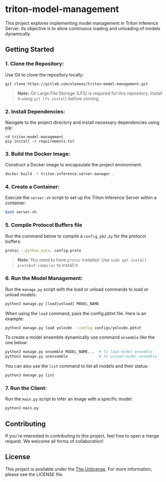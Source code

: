 # triton-model-management

This project explores implementing model management in Triton Inference Server. Its objective is to allow continuous loading and unloading of models dynamically.

## Getting Started

### 1. Clone the Repository:

   Use Git to clone the repository locally:

   ```
   git clone https://gitlab.com/olooeez/triton-model-management.git
   ```

   > **Note:** Git Large File Storage (LFS) is required for this repository. Install it using `git lfs install` before cloning.

### 2. Install Dependencies:

   Navigate to the project directory and install necessary dependencies using pip:

   ```
   cd triton-model-management
   pip install -r requirements.txt
   ```

### 3. Build the Docker Image:

   Construct a Docker image to encapsulate the project environment:

   ```bash
   docker build -t triton-inference-server-manager .
   ```

### 4. Create a Container:

   Execute the `server.sh` script to set up the Triton Inference Server within a container:

   ```bash
   bash server.sh
   ```

### 5. Compile Protocol Buffers file

   Run the command below to compile a `config_pb2.py` for the protocol buffers:

   ```bash
   protoc --python_out=. config.proto
   ```

   > **Note**: You need to have `protoc` installed. Use `sudo apt install protobuf-compiler` to install it.

### 6. Run the Model Management:

   Run the `manage.py` script with the load or unload commands to load or unload models:

   ```bash
   python3 manage.py [load|unload] MODEL_NAME
   ```

   When using the `load` command, pass the config.pbtxt file. Here is an example:

   ```bash
   python3 manage.py load yolov8n --config configs/yolov8n.pbtxt
   ```

   To create a model ensemble dynamically use command `ensemble` like the one below:

   ```bash
   python3 manage.py ensemble MODEL_NAME...  # To load model ensemble
   python3 manage.py unensemble              # To unload model ensemble
   ```

   You can also use the `list` command to list all models and their status:

   ```bash
   python3 manage.py list
   ```

### 7. Run the Client:

   Run the `main.py` script to infer an image with a specific model:

   ```bash
   python3 main.py
   ```

## Contributing

If you're interested in contributing to this project, feel free to open a merge request. We welcome all forms of collaboration!

## License

This project is available under the [The Unlicense](https://gitlab.com/olooeez/triton-model-management/-/blob/main/LICENSE). For more information, please see the LICENSE file.

